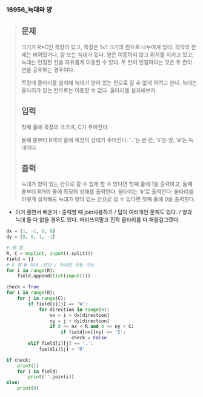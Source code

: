 ### 16956_늑대와 양

> ## 문제
>
> 크기가 R×C인 목장이 있고, 목장은 1×1 크기의 칸으로 나누어져 있다. 각각의 칸에는 비어있거나, 양 또는 늑대가 있다. 양은 이동하지 않고 위치를 지키고 있고, 늑대는 인접한 칸을 자유롭게 이동할 수 있다. 두 칸이 인접하다는 것은 두 칸이 변을 공유하는 경우이다.
>
> 목장에 울타리를 설치해 늑대가 양이 있는 칸으로 갈 수 없게 하려고 한다. 늑대는 울타리가 있는 칸으로는 이동할 수 없다. 울타리를 설치해보자.
>
> ## 입력
>
> 첫째 줄에 목장의 크기 R, C가 주어진다.
>
> 둘째 줄부터 R개의 줄에 목장의 상태가 주어진다. '`.`'는 빈 칸, '`S`'는 양, '`W`'는 늑대이다.
>
> ## 출력
>
> 늑대가 양이 있는 칸으로 갈 수 없게 할 수 있다면 첫째 줄에 1을 출력하고, 둘째 줄부터 R개의 줄에 목장의 상태를 출력한다. 울타리는 '`D`'로 출력한다. 울타리를 어떻게 설치해도 늑대가 양이 있는 칸으로 갈 수 있다면 첫째 줄에 0을 출력한다.



- 이거 풀면서 배운거 : 출력할 때 join사용하기 / 답이 여러개인 문제도 있다. / 양과 늑대 둘 다 없을 경우도 있다. 머리쓰지말고 진작 울타리를 다 채울걸그랬다.

```python
dx = [1, -1, 0, 0]
dy = [0, 0, 1, -1]

# 행 열
R, C = map(int, input().split())
field = []
# S 양 W 늑대 .빈칸 / 늑대만 이동 가능
for i in range(R):
    field.append(list(input()))

check = True
for i in range(R):
    for j in range(C):
        if field[i][j] == 'W':
            for direction in range(4):
                nx = i + dx[direction]
                ny = j + dy[direction]
                if 0 <= nx < R and 0 <= ny < C:
                    if field[nx][ny] == 'S':
                        check = False
        elif field[i][j] == '.':
            field[i][j] = 'D'

if check:
    print(1)
    for i in field:
        print(''.join(i))
else:
    print(0)
```

